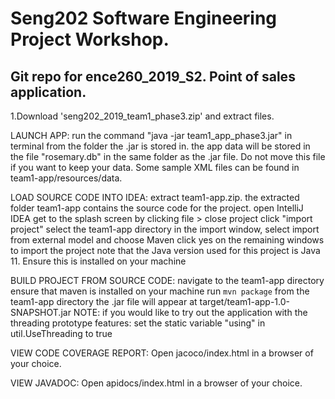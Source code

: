 # Seng202 Software Engineering Project Workshop.
## Git repo for ence260_2019_S2. Point of sales application.


1.Download 'seng202_2019_team1_phase3.zip' and extract files.

LAUNCH APP:
run the command "java -jar team1_app_phase3.jar" in terminal from the folder the .jar is stored in.
the app data will be stored in the file "rosemary.db" in the same folder as the .jar file. Do not move this file if you want to keep your data.
Some sample XML files can be found in team1-app/resources/data.

LOAD SOURCE CODE INTO IDEA:
extract team1-app.zip. the extracted folder team1-app contains the source code for the project.
open IntelliJ IDEA
get to the splash screen by clicking file > close project
click "import project"
select the team1-app directory
in the import window, select import from external model and choose Maven
click yes on the remaining windows to import the project
note that the Java version used for this project is Java 11. Ensure this is installed on your machine

BUILD PROJECT FROM SOURCE CODE:
navigate to the team1-app directory
ensure that maven is installed on your machine
run `mvn package` from the team1-app directory
the .jar file will appear at target/team1-app-1.0-SNAPSHOT.jar
NOTE: if you would like to try out the application with the threading prototype features:
set the static variable "using" in util.UseThreading to true

VIEW CODE COVERAGE REPORT:
Open jacoco/index.html in a browser of your choice.

VIEW JAVADOC:
Open apidocs/index.html in a browser of your choice.
